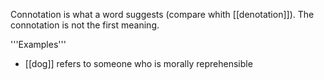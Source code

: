 Connotation is what a word suggests (compare whith [[denotation]]). The connotation is not the first meaning.

'''Examples'''

* [[dog]] refers to someone who is morally reprehensible